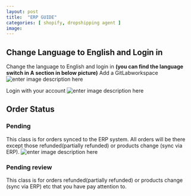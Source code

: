 ```yaml
---
layout: post
title:  "ERP GUIDE"
categories: [ shopify, dropshipping agent ]
image: 
---
```

##  Change Language to English and Login in
Change the language to English and login in
**(you can find the language switch in A section in below picture)**
  Add a GitLabworkspace![enter image description here](https://blog.nichepik.com/assets/images/erp_1.png)

Login with  your account
![enter image description here](https://blog.nichepik.com/assets/images/erp_2.png)

## Order Status
### Pending
This class is for orders synced to the ERP system. All orders will be there except those refunded(partially refunded) or products change (sync via ERP).
![enter image description here](https://blog.nichepik.com/assets/images/ERP_3.png)

### Pending review
This class is for orders refunded(partially refunded) or products change (sync via ERP) etc that you have pay attention to.


<!--stackedit_data:
eyJoaXN0b3J5IjpbMTc3Mjg2MDYxNCwxODY3NjY4Njk5LDUwMz
I3MTk3MSwtNzM0NzUzMjM4LDIwMzQwOTQ1MTgsLTE3MDEyOTky
NTUsLTE1NDc5NjgxMzAsLTUyMzY2Njg0NCwxODA2NjY4MDM4XX
0=
-->